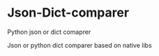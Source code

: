 # Json-Dict-comparer
Python json or dict comaprer

Json or python dict comparer based on native libs
